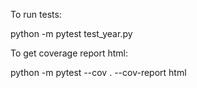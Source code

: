To run tests:

python -m pytest test_year.py

To get coverage report html:

python -m pytest --cov . --cov-report html
